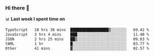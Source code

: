 ### Hi there 👋

<!--
**DBvc/DBvc** is a ✨ _special_ ✨ repository because its `README.md` (this file) appears on your GitHub profile.

Here are some ideas to get you started:

- 🔭 I’m currently working on ...
- 🌱 I’m currently learning ...
- 👯 I’m looking to collaborate on ...
- 🤔 I’m looking for help with ...
- 💬 Ask me about ...
- 📫 How to reach me: ...
- 😄 Pronouns: ...
- ⚡ Fun fact: ...
-->

📊 **Last week I spent time on**
<!--START_SECTION:waka-->

```txt
TypeScript   18 hrs 38 mins  █████████████████▒░░░░░░░   69.42 %
JavaScript   3 hrs 4 mins    ███░░░░░░░░░░░░░░░░░░░░░░   11.48 %
JSON         2 hrs 25 mins   ██▒░░░░░░░░░░░░░░░░░░░░░░   09.03 %
YAML         1 hr            █░░░░░░░░░░░░░░░░░░░░░░░░   03.77 %
Other        41 mins         ▓░░░░░░░░░░░░░░░░░░░░░░░░   02.57 %
```

<!--END_SECTION:waka-->
